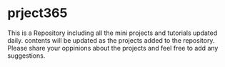 # prject365
This is a Repository including all the mini projects and tutorials updated daily.
contents will be updated as the projects added to the repository.
Please share your oppinions about the projects and feel free to add any suggestions.
